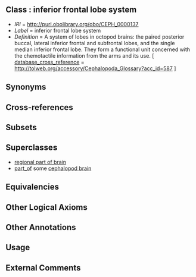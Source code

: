 
## Class : inferior frontal lobe system

 * *IRI* = http://purl.obolibrary.org/obo/CEPH_0000137
 * *Label* = inferior frontal lobe system
 * *Definition* = A system of lobes in octopod brains: the paired posterior buccal, lateral inferior frontal and subfrontal lobes, and the single median inferior frontal lobe. They form a functional unit concerned with the chemotactile information from the arms and its use. [ [database_cross_reference](../../ef/oboInOwl#hasDbXref.md) = http://tolweb.org/accessory/Cephalopoda_Glossary?acc_id=587 ]

## Synonyms


## Cross-references


## Subsets


## Superclasses

 * [regional part of brain](../../UBERON/16/UBERON_0002616.md)
 * [part_of](../../BFO/50/BFO_0000050.md) some [cephalopod brain](../../CEPH/35/CEPH_0000035.md)

## Equivalencies


## Other Logical Axioms


## Other Annotations


## Usage


## External Comments

